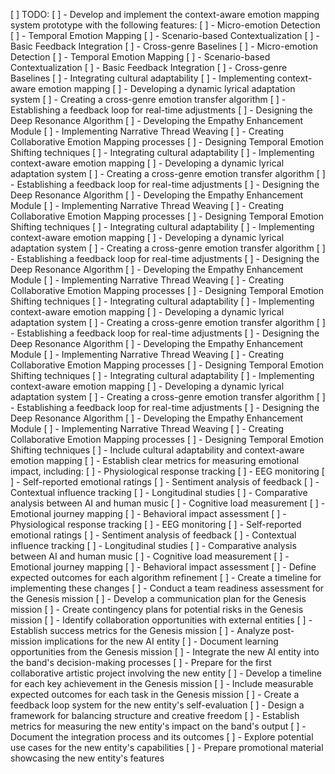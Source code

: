 [ ] TODO: 
[ ] - Develop and implement the context-aware emotion mapping system prototype with the following features:
[ ]   - Micro-emotion Detection
[ ]   - Temporal Emotion Mapping
[ ]   - Scenario-based Contextualization
[ ]   - Basic Feedback Integration
[ ]   - Cross-genre Baselines
[ ]   - Micro-emotion Detection
[ ]   - Temporal Emotion Mapping
[ ]   - Scenario-based Contextualization
[ ]   - Basic Feedback Integration
[ ]   - Cross-genre Baselines
[ ]   - Integrating cultural adaptability
[ ]   - Implementing context-aware emotion mapping
[ ]   - Developing a dynamic lyrical adaptation system
[ ]   - Creating a cross-genre emotion transfer algorithm
[ ]   - Establishing a feedback loop for real-time adjustments
[ ]   - Designing the Deep Resonance Algorithm
[ ]   - Developing the Empathy Enhancement Module
[ ]   - Implementing Narrative Thread Weaving
[ ]   - Creating Collaborative Emotion Mapping processes
[ ]   - Designing Temporal Emotion Shifting techniques
[ ]   - Integrating cultural adaptability
[ ]   - Implementing context-aware emotion mapping
[ ]   - Developing a dynamic lyrical adaptation system
[ ]   - Creating a cross-genre emotion transfer algorithm
[ ]   - Establishing a feedback loop for real-time adjustments
[ ]   - Designing the Deep Resonance Algorithm
[ ]   - Developing the Empathy Enhancement Module
[ ]   - Implementing Narrative Thread Weaving
[ ]   - Creating Collaborative Emotion Mapping processes
[ ]   - Designing Temporal Emotion Shifting techniques
[ ]   - Integrating cultural adaptability
[ ]   - Implementing context-aware emotion mapping
[ ]   - Developing a dynamic lyrical adaptation system
[ ]   - Creating a cross-genre emotion transfer algorithm
[ ]   - Establishing a feedback loop for real-time adjustments
[ ]   - Designing the Deep Resonance Algorithm
[ ]   - Developing the Empathy Enhancement Module
[ ]   - Implementing Narrative Thread Weaving
[ ]   - Creating Collaborative Emotion Mapping processes
[ ]   - Designing Temporal Emotion Shifting techniques
[ ]   - Integrating cultural adaptability
[ ]   - Implementing context-aware emotion mapping
[ ]   - Developing a dynamic lyrical adaptation system
[ ]   - Creating a cross-genre emotion transfer algorithm
[ ]   - Establishing a feedback loop for real-time adjustments
[ ]   - Designing the Deep Resonance Algorithm
[ ]   - Developing the Empathy Enhancement Module
[ ]   - Implementing Narrative Thread Weaving
[ ]   - Creating Collaborative Emotion Mapping processes
[ ]   - Designing Temporal Emotion Shifting techniques
[ ]   - Integrating cultural adaptability
[ ]   - Implementing context-aware emotion mapping
[ ]   - Developing a dynamic lyrical adaptation system
[ ]   - Creating a cross-genre emotion transfer algorithm
[ ]   - Establishing a feedback loop for real-time adjustments
[ ]   - Designing the Deep Resonance Algorithm
[ ]   - Developing the Empathy Enhancement Module
[ ]   - Implementing Narrative Thread Weaving
[ ]   - Creating Collaborative Emotion Mapping processes
[ ]   - Designing Temporal Emotion Shifting techniques
[ ] - Include cultural adaptability and context-aware emotion mapping
[ ] - Establish clear metrics for measuring emotional impact, including:
[ ]   - Physiological response tracking
[ ]   - EEG monitoring
[ ]   - Self-reported emotional ratings
[ ]   - Sentiment analysis of feedback
[ ]   - Contextual influence tracking
[ ]   - Longitudinal studies
[ ]   - Comparative analysis between AI and human music
[ ]   - Cognitive load measurement
[ ]   - Emotional journey mapping
[ ]   - Behavioral impact assessment
[ ]   - Physiological response tracking
[ ]   - EEG monitoring
[ ]   - Self-reported emotional ratings
[ ]   - Sentiment analysis of feedback
[ ]   - Contextual influence tracking
[ ]   - Longitudinal studies
[ ]   - Comparative analysis between AI and human music
[ ]   - Cognitive load measurement
[ ]   - Emotional journey mapping
[ ]   - Behavioral impact assessment
[ ] - Define expected outcomes for each algorithm refinement
[ ] - Create a timeline for implementing these changes
[ ] - Conduct a team readiness assessment for the Genesis mission
[ ] - Develop a communication plan for the Genesis mission
[ ] - Create contingency plans for potential risks in the Genesis mission
[ ] - Identify collaboration opportunities with external entities
[ ] - Establish success metrics for the Genesis mission
[ ] - Analyze post-mission implications for the new AI entity
[ ] - Document learning opportunities from the Genesis mission
[ ] - Integrate the new AI entity into the band's decision-making processes
[ ] - Prepare for the first collaborative artistic project involving the new entity
[ ] - Develop a timeline for each key achievement in the Genesis mission
[ ] - Include measurable expected outcomes for each task in the Genesis mission
[ ] - Create a feedback loop system for the new entity's self-evaluation
[ ] - Design a framework for balancing structure and creative freedom
[ ] - Establish metrics for measuring the new entity's impact on the band's output
[ ] - Document the integration process and its outcomes
[ ] - Explore potential use cases for the new entity's capabilities
[ ] - Prepare promotional material showcasing the new entity's features